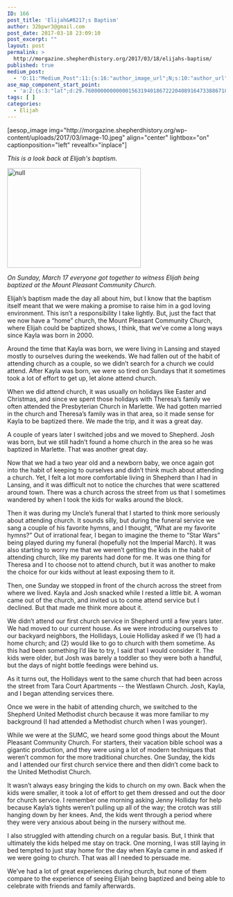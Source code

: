 ```yaml
---
ID: 166
post_title: 'Elijah&#8217;s Baptism'
author: 32bpwr3@gmail.com
post_date: 2017-03-18 23:09:10
post_excerpt: ""
layout: post
permalink: >
  http://morgazine.shepherdhistory.org/2017/03/18/elijahs-baptism/
published: true
medium_post:
  - 'O:11:"Medium_Post":11:{s:16:"author_image_url";N;s:10:"author_url";N;s:11:"byline_name";N;s:12:"byline_email";N;s:10:"cross_link";s:2:"no";s:2:"id";N;s:21:"follower_notification";s:2:"no";s:7:"license";s:19:"all-rights-reserved";s:14:"publication_id";s:12:"553ace568d65";s:6:"status";s:4:"none";s:3:"url";N;}'
ase_map_component_start_point:
  - 'a:2:{s:3:"lat";d:29.760000000000001563194018672220408916473388671875;s:3:"lng";d:-95.3799999999999954525264911353588104248046875;}'
tags: [ ]
categories:
  - Elijah
---
```

<p>[aesop_image img="http://morgazine.shepherdhistory.org/wp-content/uploads/2017/03/image-10.jpeg" align="center" lightbox="on" captionposition="left" revealfx="inplace"]</p><p><em>This is a look back at Elijah's baptism.</em></p><p><img title="null" src="http://morgazine.shepherdhistory.org/wp-content/uploads/2017/03/image-10.jpeg" alt="null" width="308" height="230" /></p><p><i>On Sunday, March 17 everyone got together to witness Elijah being baptized at the Mount Pleasant Community Church.</i></p><p>Elijah’s baptism made the day all about him, but I know that the baptism itself meant that we were making a promise to raise him in a god loving environment. This isn’t a responsibility I take lightly. But, just the fact that we now have a “home” church, the Mount Pleasant Community Church, where Elijah could be baptized shows, I think, that we’ve come a long ways since Kayla was born in 2000.</p><p>Around the time that Kayla was born, we were living in Lansing and stayed mostly to ourselves during the weekends. We had fallen out of the habit of attending church as a couple, so we didn’t search for a church we could attend. After Kayla was born, we were so tired on Sundays that it sometimes took a lot of effort to get up, let alone attend church.</p><p>When we did attend church, it was usually on holidays like Easter and Christmas, and since we spent those holidays with Theresa’s family we often attended the Presbyterian Church in Marlette. We had gotten married in the church and Theresa’s family was in that area, so it made sense for Kayla to be baptized there. We made the trip, and it was a great day.</p><p>A couple of years later I switched jobs and we moved to Shepherd. Josh was born, but we still hadn’t found a home church in the area so he was baptized in Marlette. That was another great day.</p><p>Now that we had a two year old and a newborn baby, we once again got into the habit of keeping to ourselves and didn’t think much about attending a church. Yet, I felt a lot more comfortable living in Shepherd than I had in Lansing, and it was difficult not to notice the churches that were scattered around town. There was a church across the street from us that I sometimes wandered by when I took the kids for walks around the block.</p><p>Then it was during my Uncle’s funeral that I started to think more seriously about attending church. It sounds silly, but during the funeral service we sang a couple of his favorite hymns, and I thought, “What are my favorite hymns?” Out of irrational fear, I began to imagine the theme to “Star Wars” being played during my funeral (hopefully not the Imperial March). It was also starting to worry me that we weren’t getting the kids in the habit of attending church, like my parents had done for me. It was one thing for Theresa and I to choose not to attend church, but it was another to make the choice for our kids without at least exposing them to it.</p><p>Then, one Sunday we stopped in front of the church across the street from where we lived. Kayla and Josh snacked while I rested a little bit. A woman came out of the church, and invited us to come attend service but I declined. But that made me think more about it.</p><p>We didn’t attend our first church service in Shepherd until a few years later. We had moved to our current house. As we were introducing ourselves to our backyard neighbors, the Hollidays, Louie Holliday asked if we (1) had a home church; and (2) would like to go to church with them sometime. As this had been something I’d like to try, I said that I would consider it. The kids were older, but Josh was barely a toddler so they were both a handful, but the days of night bottle feedings were behind us.</p><p>As it turns out, the Hollidays went to the same church that had been across the street from Tara Court Apartments -- the Westlawn Church. Josh, Kayla, and I began attending services there.</p><p>Once we were in the habit of attending church, we switched to the Shepherd United Methodist church because it was more familiar to my background (I had attended a Methodist church when I was younger).</p><p>While we were at the SUMC, we heard some good things about the Mount Pleasant Community Church. For starters, their vacation bible school was a gigantic production, and they were using a lot of modern techniques that weren’t common for the more traditional churches. One Sunday, the kids and I attended our first church service there and then didn’t come back to the United Methodist Church.</p><p>It wasn’t always easy bringing the kids to church on my own. Back when the kids were smaller, it took a lot of effort to get them dressed and out the door for church service. I remember one morning asking Jenny Holliday for help because Kayla’s tights weren’t pulling up all of the way; the crotch was still hanging down by her knees. And, the kids went through a period where they were very anxious about being in the nursery without me.</p><p>I also struggled with attending church on a regular basis. But, I think that ultimately the kids helped me stay on track. One morning, I was still laying in bed tempted to just stay home for the day when Kayla came in and asked if we were going to church. That was all I needed to persuade me.</p><p>We’ve had a lot of great experiences during church, but none of them compare to the experience of seeing Elijah being baptized and being able to celebrate with friends and family afterwards.</p>
